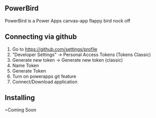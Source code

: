 ## PowerBird

PowerBird is a Power Apps canvas-app flappy bird nock off

## Connecting via github

1. Go to https://github.com/settings/profile
2. "Developer Settings" -> Personal Access Tokens (Tokens Classic)
3. Generate new token -> Generate new token (classic)
4. Name Token
5. Generate Token
6. Turn on powerapps git feature
7. Connect/Download application

## Installing

~Coming Soon
